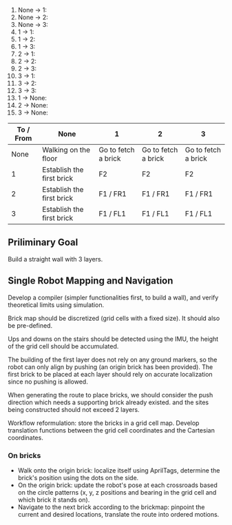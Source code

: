 1. None -> 1: 
2. None -> 2: 
3. None -> 3: 
4. 1 -> 1: 
5. 1 -> 2: 
6. 1 -> 3: 
7. 2 -> 1: 
8. 2 -> 2: 
9. 2 -> 3: 
10. 3 -> 1: 
11. 3 -> 2: 
12. 3 -> 3: 
13. 1 -> None: 
14. 2 -> None: 
15. 3 -> None: 

| To / From | None                      | 1                   | 2                   | 3                   |
| --------- | ------------------------- | ------------------- | ------------------- | ------------------- |
| None      | Walking on the floor      | Go to fetch a brick | Go to fetch a brick | Go to fetch a brick |
| 1         | Establish the first brick | F2                  | F2                  | F2                  |
| 2         | Establish the first brick | F1 / FR1            | F1 / FR1            | F1 / FR1            |
| 3         | Establish the first brick | F1 / FL1            | F1 / FL1            | F1 / FL1            |

## Priliminary Goal

Build a straight wall with 3 layers.

## Single Robot Mapping and Navigation

Develop a compiler (simpler functionalities first, to build a wall), and verify theoretical limits using simulation.

Brick map should be discretized (grid cells with a fixed size). It should also be pre-defined.

Ups and downs on the stairs should be detected using the IMU, the height of the grid cell should be accumulated.

The building of the first layer does not rely on any ground markers, so the robot can only align by pushing (an origin brick has been provided). The first brick to be placed at each layer should rely on accurate localization since no pushing is allowed.

When generating the route to place bricks, we should consider the push direction which needs a supporting brick already  existed. and the sites being constructed should not exceed 2 layers.

Workflow reformulation: store the bricks in a grid cell map. Develop translation functions between the grid cell coordinates and the Cartesian coordinates.

### On bricks

- Walk onto the origin brick: localize itself using AprilTags, determine the brick's position using the dots on the side.
- On the origin brick: update the robot's pose at each crossroads based on the circle patterns (x, y, z positions and bearing in the grid cell and which brick it stands on).
- Navigate to the next brick according to the brickmap: pinpoint the current and desired locations, translate the route into ordered motions.

